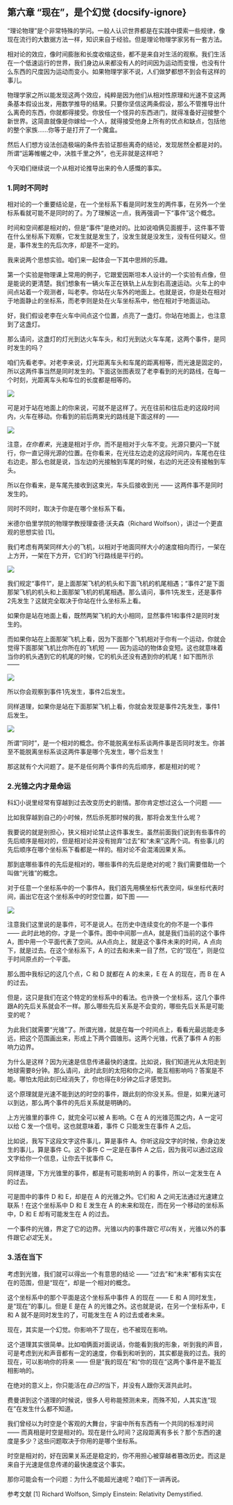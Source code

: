 ## 第六章 “现在”，是个幻觉 {docsify-ignore}

“理论物理”是个非常特殊的学问。一般人认识世界都是在实践中摸索一些规律，像现在流行的大数据方法一样，知识来自于经验。但是理论物理学家另有一套方法。

相对论的效应，像时间膨胀和长度收缩这些，都不是来自对生活的观察。我们生活在一个低速运行的世界，我们身边从来都没有人的时间因为运动而变慢，也没有什么东西的尺度因为运动而变小。如果物理学家不说，人们做梦都想不到会有这样的事儿。

物理学家之所以能发现这两个效应，纯粹是因为他们从相对性原理和光速不变这两条基本假设出发，用数学推导的结果。只要你坚信这两条假设，那么不管推导出什么离奇的东西，你就都得接受。你放任一个怪异的东西进门，就得准备好迎接整个新世界。这简直就像是你嫁给一个人，就得接受他身上所有的优点和缺点，包括他的整个家族……你等于是打开了一个魔盒。

然后人们想方设法创造极端的条件去验证那些离奇的结论，发现居然全都是对的。所谓“运筹帷幄之中，决胜千里之外”，也无非就是这样吧？

今天咱们继续说一个从相对论推导出来的令人感慨的事实。

### 1.同时不同时

相对论的一个重要结论是，在一个坐标系下看是同时发生的两件事，在另外一个坐标系看就可能不是同时的了。为了理解这一点，我再强调一下“事件”这个概念。

时间和空间都是相对的，但是“事件”是绝对的。比如说咱俩见面握手，这件事不管在什么坐标系下观察，它发生就是发生了，没发生就是没发生，没有任何疑义。但是，事件发生的先后次序，却是不一定的。

我来说两个思想实验。咱们来一起体会一下其中思辨的乐趣。

第一个实验是物理课上常用的例子，它跟爱因斯坦本人设计的一个实验有点像，但是能说的更清楚。我们想象有一辆火车正在铁轨上从左到右高速运动。火车上的中间点站着一个观测者，叫老李。你站在火车外的地面上。也就是说，你是处在相对于地面静止的坐标系，而老李则是处在火车坐标系中，他在相对于地面运动。

好，我们假设老李在火车中间点这个位置，点亮了一盏灯。你站在地面上，也注意到了这盏灯。

那么请问，这盏灯的灯光到达火车车头，和灯光到达火车车尾，这两个事件，是同时发生的吗？

咱们先看老李。对老李来说，灯光距离车头和车尾的距离相等，而光速是固定的，所以这两件事当然是同时发生的。下面这张图表现了老李看到的光的路线，在每一个时刻，光距离车头和车位的长度都是相等的。

![](imgs/)

可是对于站在地面上的你来说，可就不是这样了。光在往前和往后走的这段时间内，火车在移动。你看到的前后两束光的路线是下面这样的 ——

![](imgs/)

注意，*在你看来*，光速是相对于*你*，而不是相对于火车不变。光源只要闪一下就行，你一直记得光源的位置。在你看来，在光往左边走的这段时间内，车尾也在往右边走。那么也就是说，当左边的光接触到车尾的时候，右边的光还没有接触到车头。

所以在你看来，是车尾先接收到这束光，车头后接收到光 —— 这两件事不是同时发生的。

同时不同时，取决于你是在哪个坐标系下看。

米德尔伯里学院的物理学教授理查德·沃夫森（Richard Wolfson），讲过一个更直观的思想实验 [1]。

我们考虑有两架同样大小的飞机，以相对于地面同样大小的速度相向而行，一架在上方开，一架在下方开，它们的飞行路线是平行的。

![](imgs/)

我们规定“事件1”，是上面那架飞机的机头和下面飞机的机尾相遇；“事件2”是下面那架飞机的机头和上面那架飞机的机尾相遇。那么请问，事件1先发生，还是事件2先发生？这就完全取决于你站在什么坐标系上看。

如果你是站在地面上看，既然两架飞机的大小相同，显然事件1和事件2是同时发生的。

而如果你站在上面那架飞机上看，因为下面那个飞机相对于你有一个运动，你就会觉得下面那架飞机比你所在的飞机短 —— 因为运动的物体会变短。这也就意味着当你的机头遇到它的机尾的时候，它的机头还没有遇到你的机尾！如下图所示 ——

![](imgs/)

所以你会观察到事件1先发生，事件2后发生。

同样道理，如果你是站在下面那架飞机上看，你就会发现是事件2先发生，事件1后发生。

![](imgs/)

所谓“同时”，是一个相对的概念。你不能脱离坐标系谈两件事是否同时发生。你甚至不能脱离坐标系谈这两件事是哪个先发生，哪个后发生！

那这就有个大问题了。是不是任何两个事件的先后顺序，都是相对的呢？

### 2.光锥之内才是命运

科幻小说里经常有穿越到过去改变历史的剧情。那你肯定想过这么一个问题 ——

比如我穿越到自己的小时候，然后杀死那时候的我，那将会发生什么呢？

我要说的就是别担心，狭义相对论禁止这件事发生。虽然前面我们说到有些事件的先后顺序是相对的，但是相对论并没有抛弃“过去”和“未来”这两个词。有些事儿的先后顺序在哪个坐标系下看都是一样的。相对论不会混淆因果关系。

那到底哪些事件的先后是相对的，哪些事件的先后是绝对的呢？我们需要借助一个叫做“光锥”的概念。

对于任意一个坐标系中的一个事件A，我们首先用横坐标代表空间，纵坐标代表时间，画出它在这个坐标系中的时空位置，如下图 ——

![](imgs/)

注意我们这里说的是事件，可不是说人。在历史中连续变化的你不是一个事件 —— 此时此地的你，才是一个事件。图中中间那一点A，就是我们当前的这个事件A，图中用一个平面代表了空间。从A点向上，就是这个事件未来的时间，A 点向下，就是过去。在这个坐标系下，A 的过去和未来一目了然，它的“现在”，则是位于时间原点的一个平面。

那么图中我标记的这几个点，C 和 D 就都在 A 的未来，E 在 A 的现在，而 B 在 A 的过去。

但是，这只是我们在这个特定的坐标系中的看法。也许换一个坐标系，这几个事件跟A的先后关系就会不一样。那么哪些先后关系是不会变的，哪些先后关系是可能变的呢？

为此我们就需要“光锥”了。所谓光锥，就是在每一个时间点上，看看光最远能走多远，把这个范围画出来，形成上下两个圆锥形。这两个光锥，代表了事件 A 的影响力边界。

为什么是这样？因为光速是信息传递最快的速度。比如说，我们知道光从太阳走到地球需要8分钟。那么请问，此时此刻的太阳和你之间，能互相影响吗？答案是不能。哪怕太阳此刻已经消失了，你也得在8分钟之后才感觉到。

这个原理就是光速不能到达的时空的事件，跟此刻的你没关系。但是，如果光速可以到达，那么两个事件的先后关系就是明确的。

上方光锥里的事件 C，就完全可以被 A 影响。C 在 A 的光锥范围之内，A 一定可以给 C 发一个信号。这也就意味着，事件 C 只能发生在事件 A 之后。

比如说，我写下这段文字这件事儿，算是事件 A。你听这段文字的时候，你身边发生的事儿，算是事件 C。这个事件 C 一定是在事件 A 之后，因为我可以通过这段文字给你一个信息，让你去干扰事件 C。

同样道理，下方光锥里的事件，都是有可能影响到 A 的事件，所以一定发生在 A 的过去。

可是图中的事件 D 和 E，却是在 A 的光锥之外。它们和 A 之间无法通过光速建立联系！在这个坐标系中 D 和 E 发生在 A 的未来和现在，而在另一个移动的坐标系中，D 和 E 却有可能发生在 A 的过去。

一个事件的光锥，界定了它的边界。光锥以内的事件跟它*可以*有关，光锥以外的事件跟它*必定*无关。

### 3.活在当下

考虑到光锥，我们就可以得出一个有意思的结论 —— “过去”和“未来”都有实实在在的范围，但是“现在”，却是一个相对的概念。

这个坐标系中的那个平面是这个坐标系中事件 A 的现在 —— E 和 A 同时发生，是“现在”的事儿。但是 E 是在 A 的光锥之外。这也就是说，在另一个坐标系中，E 和 A 就不是同时发生的了，可能发生在 A 的过去或者未来。

现在，其实是一个幻觉。你影响不了现在，也不被现在影响。

这个道理其实很简单。比如咱俩面对面说话，你能看到我的形象，听到我的声音，可是考虑到光和声音都有一定的速度，你看到和听到的，其实都是我的过去。我的现在，可以影响你的将来 —— 但是“我的现在”和“你的现在”这两个事件是不能互相影响的。

在绝对的意义上，你只能活在*自己的*当下，并没有人跟你天涯共此时。

费曼讲到这个道理的时候说，很多人号称能预测未来，而殊不知，人其实连“现在”在发生什么都不知道。

我们曾经以为时空是个客观的大舞台，宇宙中所有东西有一个共同的标准时间 —— 而真相是时空是相对的。现在是什么时间？这段距离有多长？那个东西的速度是多少？这些问题取决于你用的是哪个坐标系。

时空是相对的，好在因果关系还是稳定的，你不用担心被穿越者篡改历史。而这是来自于光速是信息传递的最快速度这个事实。

那你可能会有一个问题：为什么不能超光速呢？咱们下一讲再说。

参考文献
[1] Richard Wolfson, Simply Einstein: Relativity Demystified.
